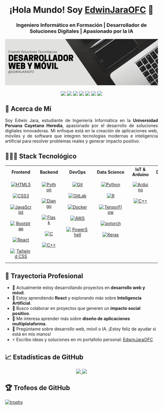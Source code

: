 <h1 align="center">¡Hola Mundo! Soy <a href="https://edwinjaraofc.github.io">EdwinJaraOFC</a> 👋</h1>
<h3 align="center">Ingeniero Informático en Formación | Desarrollador de Soluciones Digitales | Apasionado por la IA</h3>

![](Banner/Banner_Github.png)

<p align="center">
<a href="https://www.linkedin.com/in/edwinjaraofc/" target="_blank"><img align="center" src="https://img.shields.io/badge/linkedin-%230077B5.svg?style=for-the-badge&logo=linkedin&logoColor=white"></a>
<a href="https://edwinjaraofc.github.io" target="_blank"><img align="center" src="https://img.shields.io/badge/Portfolio-%23000000.svg?style=for-the-badge&logo=firefox&logoColor=#FF7139"></a>
<a href="mailto:edwinjaraofc@gmail.com" target="_blank"><img align="center" src="https://img.shields.io/badge/Gmail-D14836?style=for-the-badge&logo=gmail&logoColor=white"></a>
<a href="https://dev.to/edwinjaraofc" target="_blank"><img align="center" src="https://img.shields.io/badge/dev.to-0A0A0A?style=for-the-badge&logo=dev.to&logoColor=white"></a>
<a href="https://stackoverflow.com/users/28744740/edwin-jara" target="_blank"><img align="center" src="https://img.shields.io/badge/-Stackoverflow-FE7A16?style=for-the-badge&logo=stack-overflow&logoColor=white"></a>
<a href="https://leetcode.com/u/edwinjaraofc/" target="_blank"><img align="center" src="https://img.shields.io/badge/LeetCode-000000?style=for-the-badge&logo=LeetCode&logoColor=#d16c06"></a>
<a href="https://www.youtube.com/" target="_blank"><img align="center" src="https://img.shields.io/badge/YouTube-%23FF0000.svg?style=for-the-badge&logo=YouTube&logoColor=white"></a>
</p>

## 🌟 Acerca de Mí

<p align="justify">
Soy Edwin Jara, estudiante de Ingeniería Informática en la <strong>Universidad Peruana Cayetano Heredia</strong>, apasionado por el desarrollo de soluciones digitales innovadoras. Mi enfoque está en la creación de aplicaciones web, móviles y de software que integren tecnologías modernas e inteligencia artificial para resolver problemas reales y generar impacto positivo.

</p>

## 👨🏻‍💻 Stack Tecnológico

<div align="center">

<table align="center" width="100%" border="0">
<tr>
  <th width="16%">Frontend</th>
  <th width="16%">Backend</th>
  <th width="16%">DevOps</th>
  <th width="16%">Data Science</th>
  <th width="16%">IoT & Arduino</th>
  <th width="16%">Databases</th>
</tr>
<tr>
<td valign="top" align="center">
<a href="https://en.wikipedia.org/wiki/HTML5" target="_blank"><img style="margin: 10px" src="https://profilinator.rishav.dev/skills-assets/html5-original-wordmark.svg" alt="HTML5" height="50" /></a>  
<a href="https://www.w3schools.com/css/" target="_blank"><img style="margin: 10px" src="https://profilinator.rishav.dev/skills-assets/css3-original-wordmark.svg" alt="CSS3" height="50" /></a>  
<a href="https://www.javascript.com/" target="_blank"><img style="margin: 10px" src="https://profilinator.rishav.dev/skills-assets/javascript-original.svg" alt="JavaScript" height="50" /></a>  
<a href="https://getbootstrap.com/docs/3.4/javascript/" target="_blank"><img style="margin: 10px" src="https://profilinator.rishav.dev/skills-assets/bootstrap-plain.svg" alt="Bootstrap" height="50" /></a>  
<a href="https://reactjs.org/" target="_blank"><img style="margin: 10px" src="https://profilinator.rishav.dev/skills-assets/react-original-wordmark.svg" alt="React" height="50" /></a>  
<a href="https://www.tailwindcss.com/" target="_blank"><img style="margin: 10px" src="https://profilinator.rishav.dev/skills-assets/tailwindcss.svg" alt="Tailwind CSS" height="50" /></a>  
</td>
<td valign="top" align="center">
<a href="https://www.python.org/" target="_blank"><img style="margin: 10px" src="https://profilinator.rishav.dev/skills-assets/python-original.svg" alt="Python" height="50" /></a>  
<a href="https://www.djangoproject.com/" target="_blank"><img style="margin: 10px" src="https://profilinator.rishav.dev/skills-assets/django-original.svg" alt="Django" height="50" /></a>  
<a href="https://flask.palletsprojects.com/" target="_blank"><img style="margin: 10px" src="https://profilinator.rishav.dev/skills-assets/flask.png" alt="Flask" height="50" /></a>
<a href="https://www.cprogramming.com/" target="_blank"><img style="margin: 10px" src="https://profilinator.rishav.dev/skills-assets/c-original.svg" alt="C" height="50" /></a>
<a href="https://www.cplusplus.com/" target="_blank"><img style="margin: 10px" src="https://profilinator.rishav.dev/skills-assets/cplusplus-original.svg" alt="C++" height="50" /></a>  
</td>
<td valign="top" align="center">
<a href="https://github.com/" target="_blank"><img style="margin: 10px" src="https://profilinator.rishav.dev/skills-assets/git-scm-icon.svg" alt="Git" height="50" /></a>  
<a href="https://about.gitlab.com/" target="_blank"><img style="margin: 10px" src="https://profilinator.rishav.dev/skills-assets/gitlab.svg" alt="GitLab" height="50" /></a>  
<a href="https://www.docker.com/" target="_blank"><img style="margin: 10px" src="https://profilinator.rishav.dev/skills-assets/docker-original-wordmark.svg" alt="Docker" height="50" /></a>  
<a href="https://aws.amazon.com/" target="_blank"><img style="margin: 10px" src="https://profilinator.rishav.dev/skills-assets/amazonwebservices-original-wordmark.svg" alt="AWS" height="50" /></a>  
<a href="https://docs.microsoft.com/en-us/powershell/" target="_blank"><img style="margin: 10px" src="https://profilinator.rishav.dev/skills-assets/powershell.png" alt="PowerShell" height="50" /></a>  
</td>
<td valign="top" align="center">
<a href="https://www.python.org/" target="_blank"><img style="margin: 10px" src="https://profilinator.rishav.dev/skills-assets/python-original.svg" alt="Python" height="50" /></a>  
<a href="https://www.r-project.org/" target="_blank"><img style="margin: 10px" src="https://profilinator.rishav.dev/skills-assets/r.svg" alt="R" height="50" /></a>  
<a href="https://www.tensorflow.org/" target="_blank"><img style="margin: 10px" src="https://profilinator.rishav.dev/skills-assets/tensorflow-icon.svg" alt="TensorFlow" height="50" /></a>  
<a href="https://pytorch.org/" target="_blank"><img style="margin: 10px" src="https://profilinator.rishav.dev/skills-assets/pytorch-icon.svg" alt="pytorch" height="50" /></a>  
<a href="https://keras.io/" target="_blank"><img style="margin: 10px" src="https://profilinator.rishav.dev/skills-assets/keras.png" alt="Keras" height="50" /></a>  
</td>
<td valign="top" align="center">
<a href="https://www.arduino.cc/" target="_blank"><img style="margin: 10px" src="https://profilinator.rishav.dev/skills-assets/arduino.png" alt="Arduino" height="50" /></a>  
<a href="https://www.cplusplus.com/" target="_blank"><img style="margin: 10px" src="https://profilinator.rishav.dev/skills-assets/cplusplus-original.svg" alt="C++" height="50" /></a>  
</td>
<td valign="top" align="center">
<a href="https://www.mysql.com/" target="_blank"><img style="margin: 10px" src="https://profilinator.rishav.dev/skills-assets/mysql-original-wordmark.svg" alt="MySQL" height="50" /></a>  
<a href="https://mariadb.org/" target="_blank"><img style="margin: 10px" src="https://profilinator.rishav.dev/skills-assets/mariadb.png" alt="Maria DB" height="50" /></a>  
<a href="https://redis.io/" target="_blank"><img style="margin: 10px" src="https://profilinator.rishav.dev/skills-assets/redis-original-wordmark.svg" alt="Redis" height="50" /></a>  
<a href="https://firebase.google.com/" target="_blank"><img style="margin: 10px" src="https://profilinator.rishav.dev/skills-assets/firebase.png" alt="Firebase" height="50" /></a>  
</td>
</tr>
</table>
</div>

## 🚀 Trayectoria Profesional

- 🔭 Actualmente estoy desarrollando proyectos en **desarrollo web y móvil**.
- 🌱 Estoy aprendiendo **React** y explorando más sobre **Inteligencia Artificial**.
- 👯 Busco colaborar en proyectos que generen un **impacto social positivo**.
- 🤔 Me interesa aprender más sobre **diseño de aplicaciones multiplataforma**.
- 💬 Pregúntame sobre desarrollo web, móvil o IA. ¡Estoy feliz de ayudar si está en mis manos!
- ⚡ Escribo ideas y soluciones en mi portafolio personal: [EdwinJaraOFC](https://edwinjaraofc.github.io/)

## 📈 Estadísticas de GitHub

<p align="center">
<a href="https://github.com/EdwinJaraOFC">
  <img height="180em" src="https://github-readme-stats.vercel.app/api?username=EdwinJaraOFC&show_icons=true&theme=dark&count_private=true&layout=compact"/>
  <img height="180em" src="https://github-readme-stats.vercel.app/api/top-langs/?username=EdwinJaraOFC&theme=dark&include_all_commits=true&count_private=true&layout=compact"/>
</a>
</p>

## 🏆 Trofeos de GitHub

[![trophy](https://github-profile-trophy.vercel.app/?username=EdwinJaraOFC&no-bg=true&theme=onestar)](https://github.com/ryo-ma/github-profile-trophy)
